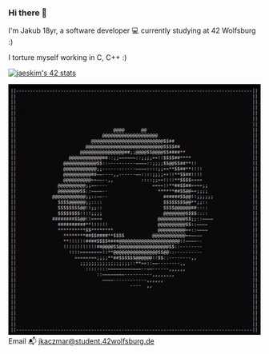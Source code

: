 ### Hi there 👋

I'm Jakub 18yr, a software developer 💻 currently studying at 42 Wolfsburg :)

I torture myself working in C, C++ :)

[![jaeskim's 42 stats](https://badge42.herokuapp.com/api/stats/jkaczmar?darkmode=true&cursus=42cursus)](https://github.com/JaeSeoKim/badge42)


![](https://raw.githubusercontent.com/andrei811/donut-shape-console/main/image/donut.gif)
Email 📬
jkaczmar@student.42wolfsburg.de

